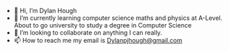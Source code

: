 - 👋 Hi, I’m Dylan Hough
- 🌱 I’m currently learning computer science maths and physics at A-Level. About to go university to study a degree in Computer Science
- 💞️ I’m looking to collaborate on anything I can really.
- 📫 How to reach me my email is Dylanpjhough@gmail.com

<!---
Hayai1/Hayai1 is a ✨ special ✨ repository because its `README.md` (this file) appears on your GitHub profile.
You can click the Preview link to take a look at your changes.
--->
